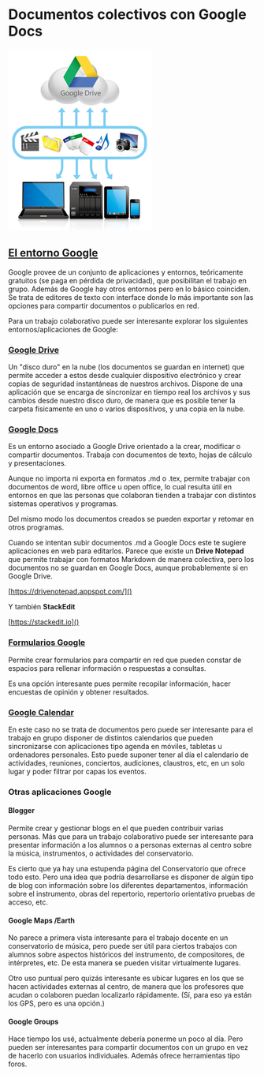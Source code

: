 # Documentos colectivos con Google Docs

![Google Docs](Google_drive.jpg)

## [El entorno Google](http://es.wikipedia.org/wiki/Google_Apps)

Google provee de un conjunto de aplicaciones y entornos, teóricamente gratuitos (se paga en pérdida de privacidad), que posibilitan el trabajo en grupo. Además de Google hay otros entornos pero en lo básico coinciden. Se trata de editores de texto con interface donde lo más importante son las opciones para compartir documentos o publicarlos en red.

Para un trabajo colaborativo puede ser interesante explorar los siguientes entornos/aplicaciones de Google: 

### [Google Drive](https://drive.google.com/)

Un "disco duro" en la nube (los documentos se guardan en internet) que permite acceder a estos desde cualquier dispositivo electrónico y crear copias de seguridad instantáneas de nuestros archivos. Dispone de una aplicación que se encarga de sincronizar en tiempo real los archivos y sus cambios desde nuestro disco duro, de manera que es posible tener la carpeta fisicamente en uno o varios dispositivos, y una copia en la nube. 

### [Google Docs](https://docs.google.com/)

Es un entorno asociado a Google Drive orientado a la crear, modificar o compartir documentos. Trabaja con documentos de texto, hojas de cálculo y presentaciones. 

Aunque no importa ni exporta en formatos .md o .tex, permite trabajar con documentos de word, libre office u open office, lo cual resulta útil en entornos en que las personas que colaboran tienden a trabajar con distintos sistemas operativos y programas. 

Del mismo modo los documentos creados se pueden exportar y retomar en otros programas. 

Cuando se intentan subir documentos .md a Google Docs este te sugiere aplicaciones en web para editarlos. Parece que existe un **Drive Notepad** que permite trabajar con formatos Markdown de manera colectiva, pero los documentos no se guardan en Google Docs, aunque probablemente si en Google Drive. 

[https://drivenotepad.appspot.com/]()

Y también **StackEdit**

[https://stackedit.io]()

### [Formularios Google](http://www.google.es/intl/es/forms/about/)

Permite crear formularios para compartir en red que pueden constar de espacios para rellenar información o respuestas a consultas. 

Es una opción interesante pues permite recopilar información, hacer encuestas de opinión y obtener resultados.  

### [Google Calendar](https://www.google.com/calendar/)

En este caso no se trata de documentos pero puede ser interesante para el trabajo en grupo disponer de distintos calendarios que pueden sincronizarse con aplicaciones tipo agenda en móviles, tabletas u ordenadores personales. Esto puede suponer tener al día el calendario de actividades, reuniones, conciertos, audiciones, claustros, etc, en un solo lugar y poder filtrar por capas los eventos. 

### Otras aplicaciones Google

#### Blogger

Permite crear y gestionar blogs en el que pueden contribuir varias personas. Más que para un trabajo colaborativo puede ser interesante para presentar información a los alumnos o a personas externas al centro sobre la música, instrumentos, o actividades del conservatorio. 

Es cierto que ya hay una estupenda página del Conservatorio que ofrece todo esto. Pero una idea que podría desarrollarse es disponer de algún tipo de blog con información sobre los diferentes departamentos, información sobre el instrumento, obras del repertorio, repertorio orientativo pruebas de acceso, etc. 

#### Google Maps /Earth

No parece a primera vista interesante para el trabajo docente en un conservatorio de música, pero puede ser útil para ciertos trabajos con alumnos sobre aspectos históricos del instrumento, de compositores, de intérpretes, etc. De esta manera se pueden visitar virtualmente lugares. 

Otro uso puntual pero quizás interesante es ubicar lugares en los que se hacen actividades externas al centro, de manera que los profesores que acudan o colaboren puedan localizarlo rápidamente. (Sí, para eso ya están los GPS, pero es una opción.)

#### Google Groups

Hace tiempo los usé, actualmente debería ponerme un poco al día. Pero pueden ser interesantes para compartir documentos con un grupo en vez de hacerlo con usuarios individuales. Además ofrece herramientas tipo foros. 
